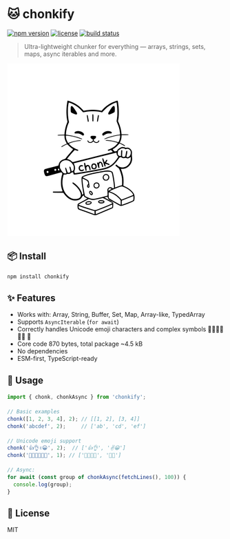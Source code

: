 # 🐱 chonkify
[![npm version](https://img.shields.io/npm/v/chonkify)](https://www.npmjs.com/package/chonkify)
[![license](https://img.shields.io/github/license/ushakov-igor/chonkify)](https://github.com/ushakov-igor/chonkify/blob/main/LICENSE)
[![build status](https://github.com/ushakov-igor/chonkify/actions/workflows/ci.yml/badge.svg?style=flat-square)](https://github.com/ushakov-igor/chonkify/actions)

> Ultra-lightweight chunker for everything — arrays, strings, sets, maps, async iterables and more.

![logo](https://raw.githubusercontent.com/ushakov-igor/chonkify/refs/heads/main/logo.svg)

## 📦 Install

```bash
npm install chonkify
```

## ✨ Features

- Works with: Array, String, Buffer, Set, Map, Array-like, TypedArray
- Supports `AsyncIterable` (`for await`)
- Correctly handles Unicode emoji characters and complex symbols 👨‍👩‍👧‍👦 🏳️‍🌈 🎉
- Core code 870 bytes, total package ~4.5 kB
- No dependencies
- ESM-first, TypeScript-ready

## 🧪 Usage

```js
import { chonk, chonkAsync } from 'chonkify';

// Basic examples
chonk([1, 2, 3, 4], 2); // [[1, 2], [3, 4]]
chonk('abcdef', 2);     // ['ab', 'cd', 'ef']

// Unicode emoji support
chonk('👍👌✌️😀', 2);  // ['👍👌', '✌️😀']
chonk('👨‍👩‍👧‍👦🏳️‍🌈', 1); // ['👨‍👩‍👧‍👦', '🏳️‍🌈']

// Async:
for await (const group of chonkAsync(fetchLines(), 100)) {
  console.log(group);
}
```

## 📄 License

MIT

